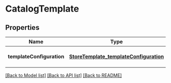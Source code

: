 # CatalogTemplate
## Properties

Name | Type | Description | Notes
------------ | ------------- | ------------- | -------------
**templateConfiguration** | [**StoreTemplate_templateConfiguration**](StoreTemplate_templateConfiguration.md) |  | [optional] [default to null]

[[Back to Model list]](../README.md#documentation-for-models) [[Back to API list]](../README.md#documentation-for-api-endpoints) [[Back to README]](../README.md)


